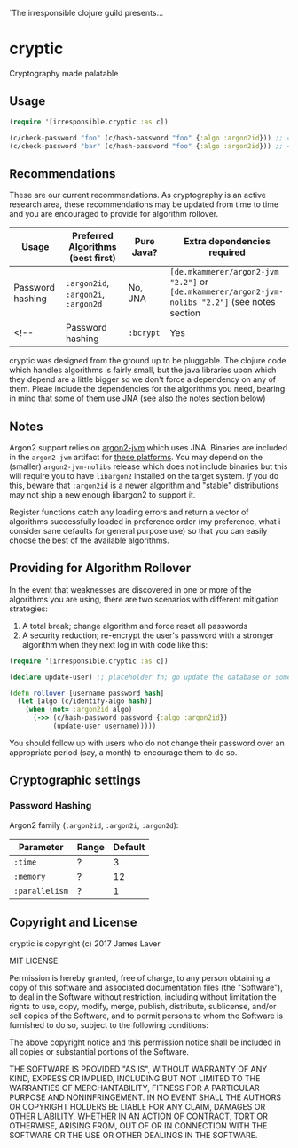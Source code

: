 `The irresponsible clojure guild presents...

# cryptic

Cryptography made palatable

## Usage

```clojure
(require '[irresponsible.cryptic :as c])

(c/check-password "foo" (c/hash-password "foo" {:algo :argon2id})) ;; => true
(c/check-password "bar" (c/hash-password "foo" {:algo :argon2id})) ;; => false
```

## Recommendations

These are our current recommendations. As cryptography is an active research area, these recommendations may be updated from time to time and you are encouraged to provide for algorithm rollover.

| Usage            | Preferred Algorithms (best first)   | Pure Java? | Extra dependencies required |
|------------------|-------------------------------------|------------|-----------------------------|
| Password hashing | `:argon2id`, `:argon2i`, `:argon2d` | No, JNA    | `[de.mkammerer/argon2-jvm "2.2"]` or  `[de.mkammerer/argon2-jvm-nolibs "2.2"]` (see notes section |
<!-- | Password hashing | `:bcrypt`                           | Yes        | `[org.mindrot/jbcrypt "0.4"]` | -->

cryptic was designed from the ground up to be pluggable. The clojure code which handles algorithms is fairly small, but the java libraries upon which they depend are a little bigger so we don't force a dependency on any of them. Pleae include the dependencies for the algorithms you need, bearing in mind that some of them use JNA (see also the notes section below)

## Notes

Argon2 support relies on [argon2-jvm](https://github.com/phxql/argon2-jvm) which uses JNA. Binaries are included in the `argon2-jvm` artifact for [these platforms](https://github.com/phxql/argon2-jvm#usage). You may depend on the (smaller) `argon2-jvm-nolibs` release which does not include binaries but this will require you to have `libargon2` installed on the target system. *if* you do this, beware that `:argon2id` is a newer algorithm and "stable" distributions may not ship a new enough libargon2 to support it.

Register functions catch any loading errors and return a vector of algorithms successfully loaded in preference order (my preference, what i consider sane defaults for general purpose use) so that you can easily choose the best of the available algorithms.

## Providing for Algorithm Rollover

In the event that weaknesses are discovered in one or more of the algorithms you are using, there are two scenarios with different mitigation strategies:

1. A total break; change algorithm and force reset all passwords
2. A security reduction; re-encrypt the user's password with a stronger algorithm when they next log in with code like this:

```clojure
(require '[irresponsible.cryptic :as c])

(declare update-user) ;; placeholder fn; go update the database or something

(defn rollover [username password hash]
  (let [algo (c/identify-algo hash)]
    (when (not= :argon2id algo)
	  (->> (c/hash-password password {:algo :argon2id})
	       (update-user username)))))
```

You should follow up with users who do not change their password over an appropriate period (say, a month) to encourage them to do so.

## Cryptographic settings

### Password Hashing

Argon2 family (`:argon2id`, `:argon2i`, `:argon2d`):

| Parameter      | Range | Default |
|----------------|-------|---------|
| `:time`        | ?     | 3       |
| `:memory`      | ?     | 12      |
| `:parallelism` | ?     | 1       |

<!-- BCrypt: -->

<!-- | Parameter      | Range | Default | -->
<!-- |----------------|-------|---------| -->
<!-- | `:work`        | 10-30 | 24      | -->

## Copyright and License

cryptic is copyright (c) 2017 James Laver

MIT LICENSE

Permission is hereby granted, free of charge, to any person obtaining a copy of this software and associated documentation files (the "Software"), to deal in the Software without restriction, including without limitation the rights to use, copy, modify, merge, publish, distribute, sublicense, and/or sell copies of the Software, and to permit persons to whom the Software is furnished to do so, subject to the following conditions:

The above copyright notice and this permission notice shall be included in all copies or substantial portions of the Software.

THE SOFTWARE IS PROVIDED "AS IS", WITHOUT WARRANTY OF ANY KIND, EXPRESS OR IMPLIED, INCLUDING BUT NOT LIMITED TO THE WARRANTIES OF MERCHANTABILITY, FITNESS FOR A PARTICULAR PURPOSE AND NONINFRINGEMENT. IN NO EVENT SHALL THE AUTHORS OR COPYRIGHT HOLDERS BE LIABLE FOR ANY CLAIM, DAMAGES OR OTHER LIABILITY, WHETHER IN AN ACTION OF CONTRACT, TORT OR OTHERWISE, ARISING FROM, OUT OF OR IN CONNECTION WITH THE SOFTWARE OR THE USE OR OTHER DEALINGS IN THE SOFTWARE.

